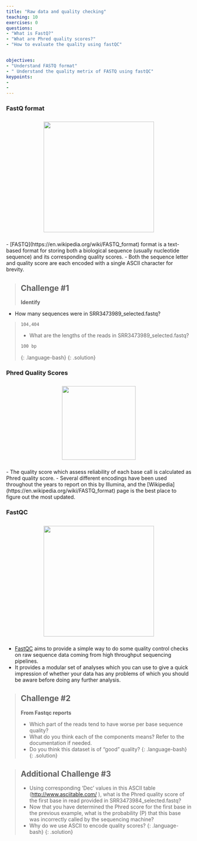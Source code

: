 ```yaml
---
title: "Raw data and quality checking"
teaching: 10
exercises: 0
questions:
- "What is FastQ?"
- "What are Phred quality scores?"
- "How to evaluate the quality using fastQC"


objectives:
- "Understand FASTQ format"
- " Understand the quality metrix of FASTQ using fastQC"
keypoints:
- 
- 
---
```


### FastQ format
<p align="center">
  <img src="{{ page.root }}/fig/fastq_format.jpg" style="margin:10px;height:300px"/>
</p>
- [FASTQ](https://en.wikipedia.org/wiki/FASTQ_format) format is a text-based format for storing both a biological sequence (usually nucleotide sequence) and its corresponding quality scores.
- Both the sequence letter and quality score are each encoded with a single ASCII character for brevity.

> ## Challenge #1
> __Identify__
- How many sequences were in SRR3473989_selected.fastq?
> ```
> 104,404
> ```
> - What are the lengths of the reads in SRR3473989_selected.fastq?
> ```1
> 100 bp
> ```
> {: .language-bash}
{: .solution}

### Phred Quality Scores

<p align="center">
  <img src="{{ page.root }}/fig/Phred_short.png" style="margin:10px;height:200px"/>
</p>
- The quality score which assess reliability of each base call is calculated as Phred quality score.
- Several different encodings have been used throughout the years to report on this by Illumina, and the [Wikipedia](https://en.wikipedia.org/wiki/FASTQ_format) page is the best place to figure out the most updated.


### FastQC
<p align="center">
  <img src="{{ page.root }}/fig/fastqQC.png" style="margin:10px;height:300px"/>
</p>

- [FastQC](https://www.bioinformatics.babraham.ac.uk/projects/fastqc/) aims to provide a simple way to do some quality control checks on raw sequence data coming from high throughput sequencing pipelines.
- It provides a modular set of analyses which you can use to give a quick impression of whether your data has any problems of which you should be aware before doing any further analysis.



> ## Challenge #2
> __From Fastqc reports__
> - Which part of the reads tend to have worse per base sequence quality? 
> - What do you think each of the components means? Refer to the documentation if needed.
> - Do you think this dataset is of “good” quality? 
> {: .language-bash}
{: .solution}


> ## Additional Challenge #3
> - Using corresponding ‘Dec’ values in this ASCII table (http://www.asciitable.com/ ), what is the Phred quality score of the first base in read provided in SRR3473984_selected.fastq?
> - Now that you have determined the Phred score for the first base in the previous example, what is the probability (P) that this base was incorrectly called by the sequencing machine?
> - Why do we use ASCII to encode quality scores?
> {: .language-bash}
{: .solution}

